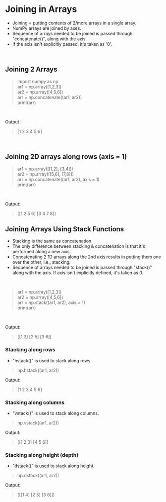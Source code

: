 # Joining in Arrays
- Joining = putting contents of 2/more arrays in a single array.<br/>
- NumPy arrays are joined by axes.<br/>
- Sequence of arrays needed to be joined is passed through "concatenate()", along with the axis.<br/>
- If the axis isn't explicitly passed, it's taken as '0'.<br/>
<br/>

## Joining 2 Arrays
> import numpy as np<br/>
> ar1 = np.array([1,2,3])<br/>
> ar2 = np.array([4,5,6])<br/>
> arr = np.concatenate((ar1, ar2))<br/>
> print(arr)<br/>
<br/>

Output : 
> [1 2 3 4 5 6]<br/>
<br/>

## Joining 2D arrays along rows (axis = 1)
> ar1 = np.array([[1,2], [3,4]])<br/>
> ar2 = np.array([[5,6], [7,8]])<br/>
> arr = np.concatenate((ar1, ar2), axis = 1)<br/>
> print(arr)<br/>
<br/>

Output:
> [[1 2 5 6] [3 4 7 8]]<br/>

## Joining Arrays Using Stack Functions
- Stacking is the same as concatenation.
- The only difference between stacking & concatenation is that it's performed along a new axis.
- Concatenating 2 1D arrays along the 2nd axis results in putting them one over the other, i.e., stacking.
- Sequence of arrays needed to be joined is passed through "stack()" along with the axis. If axis isn't explicitly defined, it's taken as 0.
<br/>

> ar1 = np.array([1,2,3])<br/>
> ar2 = np.array([4,5,6])<br/>
> arr = np.stack((ar1, ar2), axis = 1)<br/>
> print(arr)
<br/>

Output:
> [[1 3] [2 5] [3 6]]<br/>

### Stacking along rows
- "hstack()" is used to stack along rows.<br/>
> np.hstack((ar1, ar2))<br/>

Output: 
> [1 2 3 4 5 6]<br/>

### Stacking along columns
- "vstack()" is used to stack along columns.<br/>
> np.vstack((ar1, ar2))<br/>

Output: 
> [[1 2 3] [4 5 6]]<br/>

### Stacking along height (depth)
- "dstack()" is used to stack along height.<br/>
> np.dstack((ar1, ar2))<br/>

Output: 
> [[[1 4] [2 5] [3 6]]]<br/>



